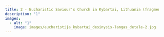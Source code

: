 ```yaml
---
title: 2 - Eucharistic Saviour's Church in Kybartai, Lithuania (fragment)
description: "1"
images:
  - alt: "1"
    image: images/eucharistija_kybartai_desinysis-langas_detale-2.jpg
---
```

